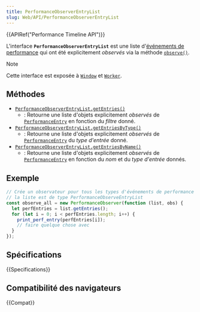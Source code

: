 ```yaml
---
title: PerformanceObserverEntryList
slug: Web/API/PerformanceObserverEntryList
---
```


{{APIRef("Performance Timeline API")}}

L'interface **`PerformanceObserverEntryList`** est une liste d'[événements de performance](/fr/docs/Web/API/PerformanceEntry) qui ont été explicitement _observés_ via la méthode [`observe()`](/fr/docs/Web/API/PerformanceObserver/observe).

> [!NOTE]
> Cette interface est exposée à [`Window`](/fr/docs/Web/API/Window) et [`Worker`](/fr/docs/Web/API/Worker).

## Méthodes

- [`PerformanceObserverEntryList.getEntries()`](/fr/docs/Web/API/PerformanceObserverEntryList/getEntries)
  - : Retourne une liste d'objets explicitement _observés_ de [`PerformanceEntry`](/fr/docs/Web/API/PerformanceEntry) en fonction du _filtre_ donné.
- [`PerformanceObserverEntryList.getEntriesByType()`](/fr/docs/Web/API/PerformanceObserverEntryList/getEntriesByType)
  - : Retourne une liste d'objets explicitement _observés_ de [`PerformanceEntry`](/fr/docs/Web/API/PerformanceEntry) du _type d'entrée_ donné.
- [`PerformanceObserverEntryList.getEntriesByName()`](/fr/docs/Web/API/PerformanceObserverEntryList/getEntriesByName)
  - : Retourne une liste d'objets explicitement _observés_ de [`PerformanceEntry`](/fr/docs/Web/API/PerformanceEntry) en fonction du _nom_ et du _type d'entrée_ donnés.

## Exemple

```js
// Crée un observateur pour tous les types d'événements de performance
// la liste est de type PerformanceObserveEntryList
const observe_all = new PerformanceObserver(function (list, obs) {
  let perfEntries = list.getEntries();
  for (let i = 0; i < perfEntries.length; i++) {
    print_perf_entry(perfEntries[i]);
    // faire quelque chose avec
  }
});
```

## Spécifications

{{Specifications}}

## Compatibilité des navigateurs

{{Compat}}
